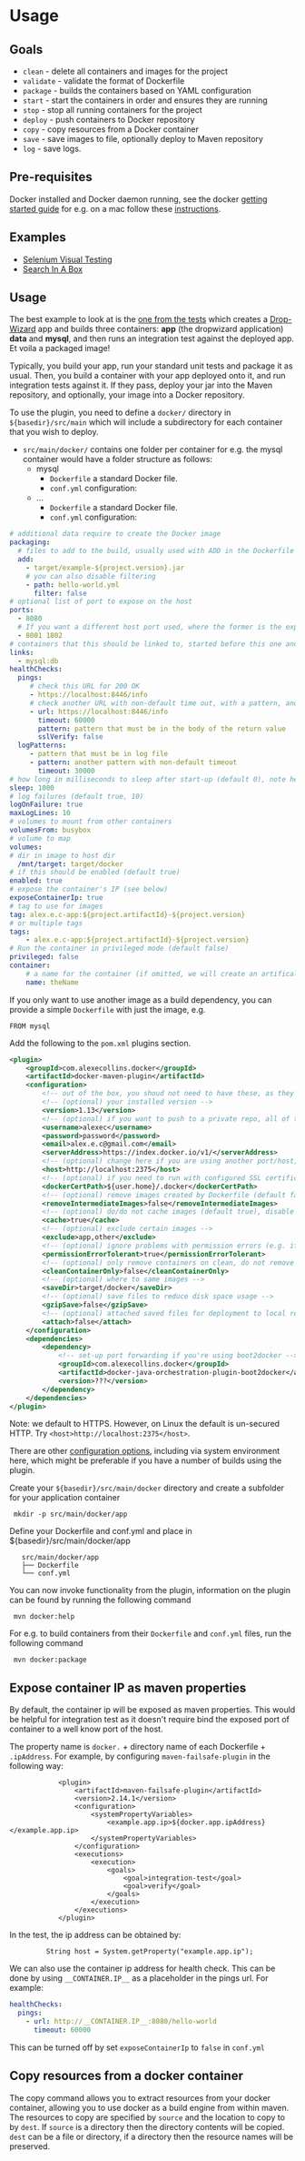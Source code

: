 Usage
===
Goals
---
* `clean` - delete all containers and images for the project
* `validate` - validate the format of Dockerfile
* `package` - builds the containers based on YAML configuration
* `start` - start the containers in order and ensures they are running
* `stop` - stop all running containers for the project
* `deploy` - push containers to Docker repository
* `copy` - copy resources from a Docker container
* `save` - save images to file, optionally deploy to Maven repository
* `log` - save logs.

Pre-requisites
---
Docker installed and Docker daemon running, see the docker [getting started guide](https://www.docker.io/gettingstarted/) for e.g. on a mac follow these [instructions](http://docs.docker.io/en/latest/installation/mac/).

Examples
---

* [Selenium Visual Testing](https://github.com/alexec/selenium-visual-testing)
* [Search In A Box](https://github.com/alexec/search-in-a-box)

Usage
---
The best example to look at is the [one from the tests](src/it/build-test-it) which creates a [Drop-Wizard](https://dropwizard.github.io/dropwizard/) app and builds three containers: __app__ (the dropwizard application) __data__ and __mysql__, and then runs an integration test against the deployed app. Et voila a packaged image!

Typically, you build your app, run your standard unit tests and package it as usual. Then, you build a container with your app deployed onto it, and run integration tests against it. If they pass, deploy your jar into the Maven repository, and optionally, your image into a Docker repository.

To use the plugin, you need to define a `docker/` directory in `${basedir}/src/main` which will include a subdirectory for each container that you wish to deploy.

- `src/main/docker/` contains one folder per container for e.g. the mysql container would have a folder structure as follows:
    - mysql
        - `Dockerfile` a standard Docker file.
        - `conf.yml` configuration:
    - ...
        - `Dockerfile` a standard Docker file.
        - `conf.yml` configuration:

```yml
# additional data require to create the Docker image
packaging:
  # files to add to the build, usually used with ADD in the Dockerfile
  add:
    - target/example-${project.version}.jar
    # you can also disable filtering
    - path: hello-world.yml
      filter: false
# optional list of port to expose on the host
ports:
  - 8080
  # If you want a different host port used, where the former is the exposed port and the latter the container port.
  - 8001 1802
# containers that this should be linked to, started before this one and stopped afterwards, optional alias after colon
links:
  - mysql:db
healthChecks:
  pings:
     # check this URL for 200 OK
     - https://localhost:8446/info
     # check another URL with non-default time out, with a pattern, and non checking SSL certificates
     - url: https://localhost:8446/info
       timeout: 60000
       pattern: pattern that must be in the body of the return value
       sslVerify: false
  logPatterns:
     - pattern that must be in log file
     - pattern: another pattern with non-default timeout
       timeout: 30000
# how long in milliseconds to sleep after start-up (default 0), note health checks are usually faster and more reliable
sleep: 1000
# log failures (default true, 10)
logOnFailure: true
maxLogLines: 10
# volumes to mount from other containers
volumesFrom: busybox
# volume to map
volumes:
# dir in image to host dir
  /mnt/target: target/docker
# if this should be enabled (default true)
enabled: true
# expose the container's IP (see below)
exposeContainerIp: true
# tag to use for images
tag: alex.e.c-app:${project.artifactId}-${project.version}
# or multiple tags
tags:
    - alex.e.c-app:${project.artifactId}-${project.version}
# Run the container in privileged mode (default false)
privileged: false
container:
    # a name for the container (if omitted, we will create an artifical one)
    name: theName
 ```

If you only want to use another image as a build dependency, you can provide a simple `Dockerfile` with just the image, e.g.

```
FROM mysql
```

Add the following to the `pom.xml` plugins section.

```xml
<plugin>
    <groupId>com.alexecollins.docker</groupId>
    <artifactId>docker-maven-plugin</artifactId>
    <configuration>
        <!-- out of the box, you shoud not need to have these, as they'll use sensible defaults -->
        <!-- (optional) your installed version -->
        <version>1.13</version>
        <!-- (optional) if you want to push to a private repo, all of these are required if using artifactory -->
        <username>alexec</username>
        <password>password</password>
        <email>alex.e.c@gmail.com</email>
        <serverAddress>https://index.docker.io/v1/</serverAddress>
        <!-- (optional) change here if you are using another port/host, e.g. 4243 -->
        <host>http://localhost:2375</host>
        <!-- (optional) if you need to run with configured SSL certificates -->
        <dockerCertPath>${user.home}/.docker</dockerCertPath>
        <!-- (optional) remove images created by Dockerfile (default false) -->
        <removeIntermediateImages>false</removeIntermediateImages>
        <!-- (optional) do/do not cache images (default true), disable to get the freshest images -->
        <cache>true</cache>
        <!-- (optional) exclude certain images -->
        <exclude>app,other</exclude>
        <!-- (optional) ignore problems with permission errors (e.g. if running on CircleCI -->
        <permissionErrorTolerant>true</permissionErrorTolerant>
        <!-- (optional) only remove containers on clean, do not remove images -->
        <cleanContainerOnly>false</cleanContainerOnly>
        <!-- (optional) where to same images -->
        <saveDir>target/docker</saveDir>
        <!-- (optional) save files to reduce disk space usage -->
        <gzipSave>false</gzipSave>
        <!-- (optional) attached saved files for deployment to local repo or Maven repo -->
        <attach>false</attach>
    </configuration>
    <dependencies>
        <dependency>
            <!-- set-up port forwarding if you're using boot2docker -->
            <groupId>com.alexecollins.docker</groupId>
            <artifactId>docker-java-orchestration-plugin-boot2docker</artifactId>
            <version>???</version>
        </dependency>
    </dependencies>
</plugin>
 ```

Note: we default to HTTPS. However, on Linux the default is un-secured HTTP. Try `<host>http://localhost:2375</host>`.

There are other [configuration options](https://github.com/docker-java/docker-java#configuration), including via system environment here, which might be preferable if you have a number of builds using the plugin.

Create your `${basedir}/src/main/docker` directory and create a subfolder for your application container

     mkdir -p src/main/docker/app
 
Define your Dockerfile and conf.yml and place in ${basedir}/src/main/docker/app

 ```tree
    src/main/docker/app
    ├── Dockerfile
    └── conf.yml
 ```

You can now invoke functionality from the plugin, information on the plugin can be found by running the following command

     mvn docker:help

For e.g. to build containers from their `Dockerfile` and `conf.yml` files, run the following command

     mvn docker:package

Expose container IP as maven properties
---

By default, the container ip will be exposed as maven properties. This would be helpful for integration test as it doesn't require bind the exposed port of container to a well know port of the host.

The property name is `docker.` + directory name of each Dockerfile + `.ipAddress`. For example, by configuring `maven-failsafe-plugin` in the following way:

```
            <plugin>
                <artifactId>maven-failsafe-plugin</artifactId>
                <version>2.14.1</version>
                <configuration>
                    <systemPropertyVariables>
                        <example.app.ip>${docker.app.ipAddress}</example.app.ip>
                    </systemPropertyVariables>
                </configuration>
                <executions>
                    <execution>
                        <goals>
                            <goal>integration-test</goal>
                            <goal>verify</goal>
                        </goals>
                    </execution>
                </executions>
            </plugin>
```

In the test, the ip address can be obtained by:


```
         String host = System.getProperty("example.app.ip");
```

We can also use the container ip address for health check.  This can be done by using `__CONTAINER.IP__` as a placeholder in the pings url. For example: 


```yml
healthChecks:
  pings:
    - url: http://__CONTAINER.IP__:8080/hello-world
      timeout: 60000

```

This can be turned off by set `exposeContainerIp` to `false` in `conf.yml`

Copy resources from a docker container
---

The copy command allows you to extract resources from your docker container, allowing you to use docker as a build engine from within maven.
The resources to copy are specified by `source` and the location to copy to by `dest`. If `source` is a directory then the directory
contents will be copied. `dest` can be a file or directory, if a directory then the resource names will be preserved.



